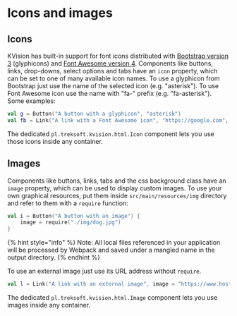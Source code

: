 # Icons and images

## Icons

KVision has built-in support for font icons distributed with [Bootstrap version 3](https://getbootstrap.com/docs/3.3/components/#glyphicons) \(glyphicons\) and [Font Awesome version 4](https://fontawesome.com/v4.7.0/icons/).  Components like buttons, links, drop-downs, select options and tabs have an `icon` property, which can be set to one of many available icon names. To use a glyphicon from Bootstrap just use the name of the selected icon \(e.g. "asterisk"\). To use Font Awesome icon use the name with "fa-" prefix \(e.g. "fa-asterisk"\).  Some examples:

```kotlin
val g = Button("A button with a glyphicon", "asterisk")
val fb = Link("A link with a Font Awesome icon", "https://google.com", "fa-asterisk")
```

The dedicated `pl.treksoft.kvision.html.Icon` component lets you use those icons inside any container.

## Images

Components like buttons, links, tabs and the css background class have an `image` property, which can be used to display custom images. To use your own graphical resources, put them inside `src/main/resources/img` directory and refer to them with a `require` function:

```kotlin
val i = Button("A button with an image") {
    image = require("./img/dog.jpg")
}
```

{% hint style="info" %}
Note: All local files referenced in your application will be processed by Webpack and saved under a mangled name in the output directory.
{% endhint %}

To use an external image just use its URL address without `require`.

```kotlin
val l = Link("A link with an external image", image = "https://www.host.com/logo.png")
```

The dedicated `pl.treksoft.kvision.html.Image` component lets you use images inside any container.


